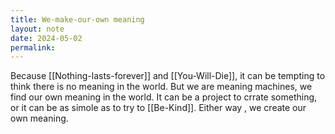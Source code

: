 ```yaml
---
title: We-make-our-own meaning
layout: note
date: 2024-05-02
permalink:
---
```

Because [[Nothing-lasts-forever]] and [[You-Will-Die]], it can be tempting to think there is no meaning in the world. But we are meaning machines, we find our own meaning in the world. It can be a project to crrate something, or it can be as simole as to try to [[Be-Kind]]. Either way , we create our own meaning. 